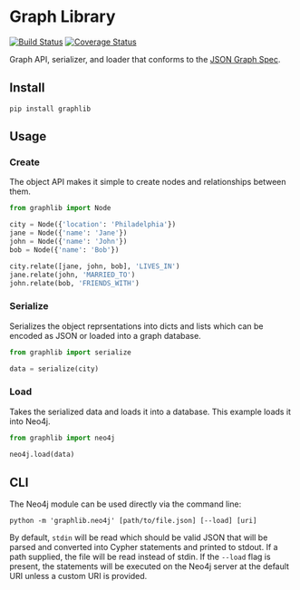 # Graph Library

[![Build Status](https://travis-ci.org/bruth/graphlib.png?branch=master)](https://travis-ci.org/bruth/graphlib) [![Coverage Status](https://coveralls.io/repos/bruth/graphlib/badge.png)](https://coveralls.io/r/bruth/graphlib)

Graph API, serializer, and loader that conforms to the [JSON Graph Spec](https://github.com/bruth/json-graph-spec).

## Install

```
pip install graphlib
```

## Usage

### Create

The object API makes it simple to create nodes and relationships between them.

```python
from graphlib import Node

city = Node({'location': 'Philadelphia'})
jane = Node({'name': 'Jane'})
john = Node({'name': 'John'})
bob = Node({'name': 'Bob'})

city.relate([jane, john, bob], 'LIVES_IN')
jane.relate(john, 'MARRIED_TO')
john.relate(bob, 'FRIENDS_WITH')
```

### Serialize

Serializes the object reprsentations into dicts and lists which can be encoded as JSON or loaded into a graph database.

```python
from graphlib import serialize

data = serialize(city)
```

### Load

Takes the serialized data and loads it into a database. This example loads it into Neo4j.

```python
from graphlib import neo4j

neo4j.load(data)
```

## CLI

The Neo4j module can be used directly via the command line:

```
python -m 'graphlib.neo4j' [path/to/file.json] [--load] [uri]
```

By default, `stdin` will be read which should be valid JSON that will be parsed and converted into Cypher statements and printed to stdout. If a path supplied, the file will be read instead of stdin. If the `--load` flag is present, the statements will be executed on the Neo4j server at the default URI unless a custom URI is provided.
